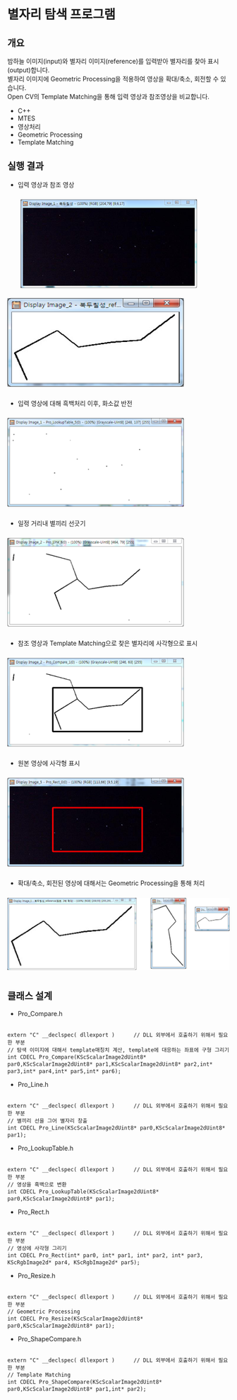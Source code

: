 # 별자리 탐색 프로그램

개요
-------------
밤하늘 이미지(input)와 별자리 이미지(reference)를 입력받아 별자리를 찾아 표시(output)합니다.  
별자리 이미지에 Geometric Processing을 적용하여 영상을 확대/축소, 회전할 수 있습니다.  
Open CV의 Template Matching을 통해 입력 영상과 참조영상을 비교합니다.

+ C++
+ MTES
+ 영상처리
+ Geometric Processing
+ Template Matching 

실행 결과
-------------
+ 입력 영상과 참조 영상
<p>
  <img src="1.png" vspace="10" width="400" height="200" hspace="30">
  <img src="2.png" vspace="10" width="400" height="200">
</p>

+ 입력 영상에 대해 흑백처리 이후, 화소값 반전
<p>
   <img src="3.png" vspace="10" width="400" height="200">
</p>

+ 일정 거리내 별끼리 선긋기
<p>
   <img src="4.png" vspace="10" width="400" height="200">
</p>

+ 참조 영상과 Template Matching으로 찾은 별자리에 사각형으로 표시
<p>
   <img src="5.png" vspace="10" width="400" height="200">
</p>

+ 원본 영상에 사각형 표시
<p>
   <img src="6.png" vspace="10" width="400" height="200">
</p>

+ 확대/축소, 회전된 영상에 대해서는 Geometric Processing을 통해 처리 
<p>
   <img src="7.png" vspace="10" >
</p>

클래스 설계
-------------
+ Pro_Compare.h
<pre><code>
extern "C" __declspec( dllexport )		// DLL 외부에서 호출하기 위해서 필요한 부분
// 탐색 이미지에 대해서 template매칭치 계산, template에 대응하는 좌표에 구형 그리기
int CDECL Pro_Compare(KScScalarImage2dUint8* par0,KScScalarImage2dUint8* par1,KScScalarImage2dUint8* par2,int* par3,int* par4,int* par5,int* par6);
</code></pre>

+ Pro_Line.h
<pre><code>
extern "C" __declspec( dllexport )		// DLL 외부에서 호출하기 위해서 필요한 부분
// 별끼리 선을 그어 별자리 창출
int CDECL Pro_Line(KScScalarImage2dUint8* par0,KScScalarImage2dUint8* par1);
</code></pre>

+ Pro_LookupTable.h
<pre><code>
extern "C" __declspec( dllexport )		// DLL 외부에서 호출하기 위해서 필요한 부분
// 영상을 흑백으로 변환
int CDECL Pro_LookupTable(KScScalarImage2dUint8* par0,KScScalarImage2dUint8* par1);
</code></pre>

+ Pro_Rect.h
<pre><code>
extern "C" __declspec( dllexport )		// DLL 외부에서 호출하기 위해서 필요한 부분
// 영상에 사각형 그리기
int CDECL Pro_Rect(int* par0, int* par1, int* par2, int* par3, KScRgbImage2d* par4, KScRgbImage2d* par5);
</code></pre>

+ Pro_Resize.h
<pre><code>
extern "C" __declspec( dllexport )		// DLL 외부에서 호출하기 위해서 필요한 부분
// Geometric Processing
int CDECL Pro_Resize(KScScalarImage2dUint8* par0,KScScalarImage2dUint8* par1);
</code></pre>

+ Pro_ShapeCompare.h
<pre><code>
extern "C" __declspec( dllexport )		// DLL 외부에서 호출하기 위해서 필요한 부분
// Template Matching
int CDECL Pro_ShapeCompare(KScScalarImage2dUint8* par0,KScScalarImage2dUint8* par1,int* par2);
</code></pre>
